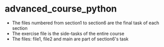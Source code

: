 # advanced_course_python

- The files numbered from section1 to section6 are the final task of each section
- The exercise file is the side-tasks of the entire course
- The files: file1, file2 and main are part of section6's task
